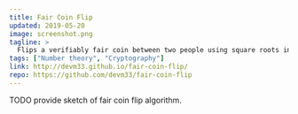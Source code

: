 ```yaml
---
title: Fair Coin Flip
updated: 2019-05-20
image: screenshot.png
tagline: >
  Flips a verifiably fair coin between two people using square roots in the fields of two primes and their product, and the Chinese remainder theorem.
tags: ["Number theory", "Cryptography"]
link: http://devm33.github.io/fair-coin-flip/
repo: https://github.com/devm33/fair-coin-flip
---
```


TODO provide sketch of fair coin flip algorithm.
